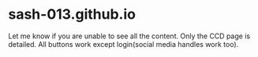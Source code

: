# sash-013.github.io
Let me know if you are unable to see all the content.
Only the CCD page is detailed.
All buttons work except login(social media handles work too).
